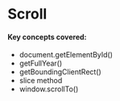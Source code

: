 # Scroll

#### Key concepts covered:

-   document.getElementById()
-   getFullYear()
-   getBoundingClientRect()
-   slice method
-   window.scrollTo()
